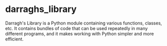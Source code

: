 # darraghs_library
Darragh's Library is a Python module containing various functions, classes, etc. It contains bundles of code that can be used repeatedly in many different programs, and it makes working with Python simpler and more efficient.
